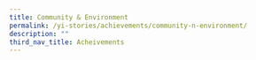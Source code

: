 ```yaml
---
title: Community & Environment
permalink: /yi-stories/achievements/community-n-environment/
description: ""
third_nav_title: Acheivements
---
```


